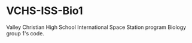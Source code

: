 # VCHS-ISS-Bio1
Valley Christian High School International Space Station program Biology group 1's code.
